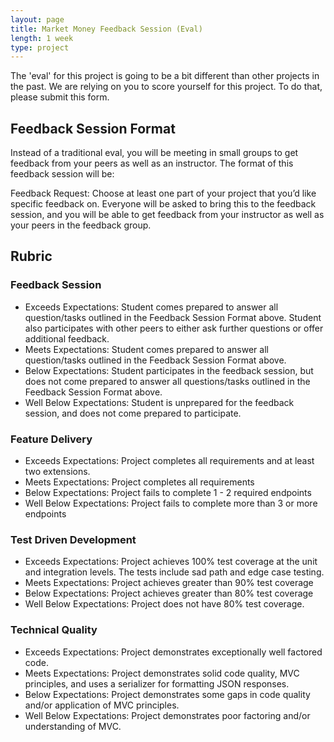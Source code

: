 ```yaml
---
layout: page
title: Market Money Feedback Session (Eval)
length: 1 week
type: project
---
```


The 'eval' for this project is going to be a bit different than other projects in the past. We are relying on you to score yourself for this project. To do that, please submit this form. 

## Feedback Session Format

Instead of a traditional eval, you will be meeting in small groups to get feedback from your peers as well as an instructor. The format of this feedback session will be:

Feedback Request:
Choose at least one part of your project that you’d like specific feedback on. Everyone will be asked to bring this to the feedback session, and you will be able to get feedback from your instructor as well as your peers in the feedback group.

## Rubric

### Feedback Session

* Exceeds Expectations:  Student comes prepared to answer all question/tasks outlined in the Feedback Session Format above. Student also participates with other peers to either ask further questions or offer additional feedback. 
* Meets Expectations: Student comes prepared to answer all question/tasks outlined in the Feedback Session Format above.
* Below Expectations: Student participates in the feedback session, but does not come prepared to answer all questions/tasks outlined in the Feedback Session Format above. 
* Well Below Expectations: Student is unprepared for the feedback session, and does not come prepared to participate. 

### Feature Delivery

* Exceeds Expectations: Project completes all requirements and at least two extensions.
* Meets Expectations: Project completes all requirements
* Below Expectations: Project fails to complete 1 - 2 required endpoints
* Well Below Expectations: Project fails to complete more than 3 or more endpoints

### Test Driven Development

* Exceeds Expectations: Project achieves 100% test coverage at the unit and integration levels. The tests include sad path and edge case testing.
* Meets Expectations: Project achieves greater than 90% test coverage
* Below Expectations: Project achieves greater than 80% test coverage
* Well Below Expectations: Project does not have 80% test coverage.

### Technical Quality

* Exceeds Expectations: Project demonstrates exceptionally well factored code.
* Meets Expectations: Project demonstrates solid code quality, MVC principles, and uses a serializer for formatting JSON responses.
* Below Expectations: Project demonstrates some gaps in code quality and/or application of MVC principles.
* Well Below Expectations: Project demonstrates poor factoring and/or understanding of MVC.

<!-- ive removed the AR rubric section since it's not a core focus of this project, and there's only one api endoint that students use advanced AR -->
